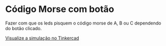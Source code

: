 # Código Morse com botão
Fazer com que os leds pisquem o código morse de A, B ou C dependendo do botão clicado.


[Visualize a simulação no Tinkercad](https://www.tinkercad.com/things/g5kORPnlrHy?sharecode=6CcaLbAPWV8hKXrLsl7F2coKjyQq1owyO8eUK-V_QaM)
